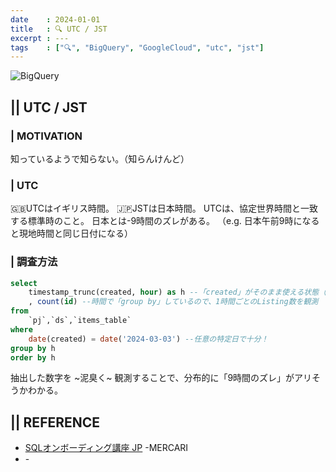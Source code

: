 ```yaml
---
date    : 2024-01-01
title   : 🔍 UTC / JST
excerpt : ---
tags    : ["🔍", "BigQuery", "GoogleCloud", "utc", "jst"]
---
```


![BigQuery](https://cdn-ssl-devio-img.classmethod.jp/wp-content/uploads/2020/09/gcp-eyecatch-bigquery_1200x630.png)

## || UTC / JST
### | MOTIVATION

知っているようで知らない。（知らんけんど）

### | UTC 
🇬🇧UTCはイギリス時間。
🇯🇵JSTは日本時間。
UTCは、協定世界時間と一致する標準時のこと。
日本とは-9時間のズレがある。
（e.g. 日本午前9時になると現地時間と同じ日付になる）


### | 調査方法
```sql
select 
    timestamp_trunc(created, hour) as h --「created」がそのまま使える状態（JST）なのか？ 
    , count(id) --時間で「group by」しているので、1時間ごとのListing数を観測
from 
    `pj`,`ds`,`items_table`
where 
    date(created) = date('2024-03-03') --任意の特定日で十分！ 
group by h
order by h
```
抽出した数字を ~泥臭く~ 観測することで、分布的に「9時間のズレ」がアリそうかわかる。



## || REFERENCE
- [SQLオンボーディング講座 JP](https://mercari.atlassian.net/wiki/spaces/MJP/pages/1315900440/SQL+JP) -MERCARI
- []() -




